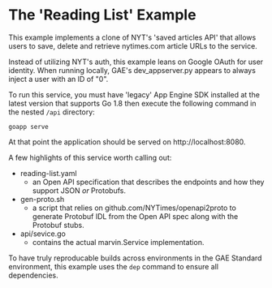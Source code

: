 # The 'Reading List' Example

This example implements a clone of NYT's 'saved articles API' that allows users to save, delete and retrieve nytimes.com article URLs to the service.

Instead of utilizing NYT's auth, this example leans on Google OAuth for user identity. When running locally, GAE's dev_appserver.py appears to always inject a user with an ID of "0".

To run this service, you must have 'legacy' App Engine SDK installed at the latest version that supports Go 1.8 then execute the following command in the nested `/api` directory:

`goapp serve`

At that point the application should be served on http://localhost:8080.

A few highlights of this service worth calling out:

* reading-list.yaml
  * an Open API specification that describes the endpoints and how they support JSON _or_ Protobufs.
* gen-proto.sh 
  * a script that relies on github.com/NYTimes/openapi2proto to generate Protobuf IDL from the Open API spec along with the Protobuf stubs.
* api/sevice.go 
  * contains the actual marvin.Service implementation.

To have truly reproducable builds across environments in the GAE Standard environment, this example uses the `dep` command to ensure all dependencies.
